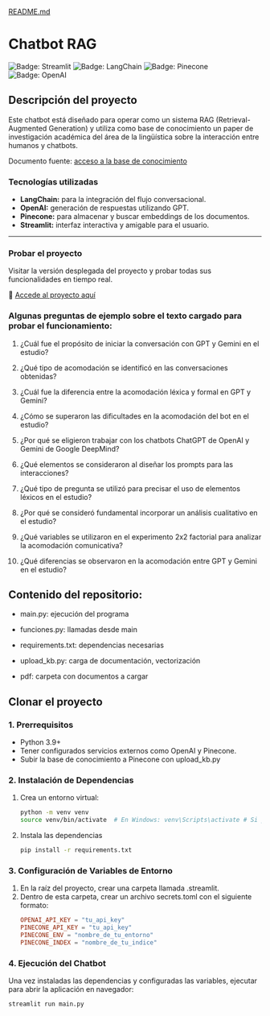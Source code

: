 [README.md](https://github.com/user-attachments/files/23196843/README.md)
# **Chatbot RAG**

![Badge: Streamlit](https://img.shields.io/badge/Framework-Streamlit-red) 
![Badge: LangChain](https://img.shields.io/badge/NLP-LangChain-blue) 
![Badge: Pinecone](https://img.shields.io/badge/Embeddings-Pinecone-green) 
![Badge: OpenAI](https://img.shields.io/badge/API-OpenAI-lightblue) 


## **Descripción del proyecto**
Este chatbot está diseñado para operar como un sistema RAG (Retrieval-Augmented Generation) y utiliza como base de conocimiento un paper de investigación académica del área de la lingüística sobre la interacción entre humanos y chatbots.

Documento fuente: [acceso a la base de conocimiento](https://www.researchgate.net/publication/392355242_Interaccion_humanx-chatbot_estudio_exploratorio_sobre_variedades_linguisticas_acomodacion_y_desigualdadSpanish)


### **Tecnologías utilizadas**
- **LangChain:** para la integración del flujo conversacional.  
- **OpenAI:** generación de respuestas utilizando GPT.  
- **Pinecone:** para almacenar y buscar embeddings de los documentos.  
- **Streamlit:** interfaz interactiva y amigable para el usuario.

---

### Probar el proyecto

Visitar la versión desplegada del proyecto y probar todas sus funcionalidades en tiempo real. 

🔗 [Accede al proyecto aquí](https://chatbot-rag-ling.streamlit.app/)


### Algunas preguntas de ejemplo sobre el texto cargado para probar el funcionamiento:

1. ¿Cuál fue el propósito de iniciar la conversación con GPT y Gemini en el estudio?

2. ¿Qué tipo de acomodación se identificó en las conversaciones obtenidas?

3. ¿Cuál fue la diferencia entre la acomodación léxica y formal en GPT y Gemini?

4. ¿Cómo se superaron las dificultades en la acomodación del bot en el estudio?

5. ¿Por qué se eligieron trabajar con los chatbots ChatGPT de OpenAI y Gemini de Google DeepMind?

6. ¿Qué elementos se consideraron al diseñar los prompts para las interacciones?

7. ¿Qué tipo de pregunta se utilizó para precisar el uso de elementos léxicos en el estudio?

8. ¿Por qué se consideró fundamental incorporar un análisis cualitativo en el estudio?

9. ¿Qué variables se utilizaron en el experimento 2x2 factorial para analizar la acomodación comunicativa?

10. ¿Qué diferencias se observaron en la acomodación entre GPT y Gemini en el estudio?


## **Contenido del repositorio:**
* main.py: ejecución del programa

* funciones.py: llamadas desde main

* requirements.txt: dependencias necesarias

* upload_kb.py: carga de documentación, vectorización

* pdf: carpeta con documentos a cargar

## **Clonar el proyecto**
### **1. Prerrequisitos**  
- Python 3.9+  
- Tener configurados servicios externos como OpenAI y Pinecone.  
- Subir la base de conocimiento a Pinecone con upload_kb.py

### **2. Instalación de Dependencias**  

1. Crea un entorno virtual:  
   ```bash
   python -m venv venv
   source venv/bin/activate  # En Windows: venv\Scripts\activate # Si powershell tira error de politica, ejecutar: Set-ExecutionPolicy Bypass -Scope Process y luego venv\Scripts\activate

2. Instala las dependencias
    ```bash
    pip install -r requirements.txt

### **3. Configuración de Variables de Entorno**

1. En la raíz del proyecto, crear una carpeta llamada .streamlit.
2. Dentro de esta carpeta, crear un archivo secrets.toml con el siguiente formato:
    ```toml
    OPENAI_API_KEY = "tu_api_key"
    PINECONE_API_KEY = "tu_api_key"
    PINECONE_ENV = "nombre_de_tu_entorno"
    PINECONE_INDEX = "nombre_de_tu_indice"

### **4. Ejecución del Chatbot**
Una vez instaladas las dependencias y configuradas las variables, ejecutar para abrir la aplicación en navegador:
   ```bash
   streamlit run main.py
